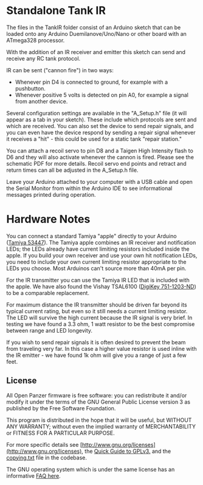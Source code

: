 # Standalone Tank IR 

The files in the TankIR folder consist of an Arduino sketch that can be loaded onto any Arduino Duemilanove/Uno/Nano or other board with an ATmega328 processor. 

With the addition of an IR receiver and emitter this sketch can send and receive any RC tank protocol. 

IR can be sent ("cannon fire") in two ways: 
  * Whenever pin D4 is connected to ground, for example with a pushbutton. 
  * Whenever positive 5 volts is detected on pin A0, for example a signal from another device.

Several configuration settings are available in the "A_Setup.h" file (it will appear as a tab in your sketch). These include which protocols are sent and which are received. You can also set the device to send repair signals, and you can even have the device respond by sending a repair signal whenever it receives a "hit" - this could be used for a static tank "repair station." 

You can attach a recoil servo to pin D8 and a Taigen High Intensity flash to D6 and they will also activate whenever the cannon is fired. Please see the schematic PDF for more details. Recoil servo end points and retract and return times can all be adjusted in the A_Setup.h file.  

Leave your Arduino attached to your computer with a USB cable and open the Serial Monitor from within the Arduino IDE to see informational messages printed during operation. 


# Hardware Notes

You can connect a standard Tamiya "apple" directly to your Arduino ([Tamiya 53447](https://www.tamiyausa.com/product/item.php?product-id=53447)). The Tamiya apple combines an IR receiver and notification LEDs; the LEDs already have current limiting resistors included inside the apple. If you build your own receiver and use your own hit notification LEDs, you need to include your own current limiting resistor appropriate to the LEDs you choose. Most Arduinos can't source more than 40mA per pin. 

For the IR transmitter you can use the Tamiya IR LED that is included with the apple. We have also found the Vishay TSAL6100 ([DigiKey 751-1203-ND](http://www.digikey.com/product-detail/en/TSAL6100/751-1203-ND/1681338)) to be a comparable replacement. 

For maximum distance the IR transmitter should be driven far beyond its typical current rating, but even so it still needs a current limiting resistor. The LED will survive the high current because the IR signal is very brief. In testing we have found a 3.3 ohm, 1 watt resistor to be the best compromise between range and LED longevity. 

If you wish to send repair signals it is often desired to prevent the beam from traveling very far. In this case a higher value resistor is used inline with the IR emitter - we have found 1k ohm will give you a range of just a few feet. 

## License
All Open Panzer firmware is free software: you can redistribute it and/or modify it under the terms of the GNU General Public License version 3 as published by the Free Software Foundation.

This program is distributed in the hope that it will be useful, but WITHOUT ANY WARRANTY; without even the implied warranty of MERCHANTABILITY or FITNESS FOR A PARTICULAR PURPOSE. 

For more specific details see [http://www.gnu.org/licenses](http://www.gnu.org/licenses), the [Quick Guide to GPLv3.](http://www.gnu.org/licenses/quick-guide-gplv3.html) and the [copying.txt](https://github.com/OpenPanzerProject/TCB/blob/master/COPYING.txt) file in the codebase.

The GNU operating system which is under the same license has an informative [FAQ here](http://www.gnu.org/licenses/gpl-faq.html).

